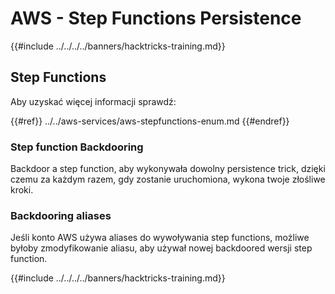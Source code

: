 # AWS - Step Functions Persistence

{{#include ../../../../banners/hacktricks-training.md}}

## Step Functions

Aby uzyskać więcej informacji sprawdź:

{{#ref}}
../../aws-services/aws-stepfunctions-enum.md
{{#endref}}

### Step function Backdooring

Backdoor a step function, aby wykonywała dowolny persistence trick, dzięki czemu za każdym razem, gdy zostanie uruchomiona, wykona twoje złośliwe kroki.

### Backdooring aliases

Jeśli konto AWS używa aliases do wywoływania step functions, możliwe byłoby zmodyfikowanie aliasu, aby używał nowej backdoored wersji step function.

{{#include ../../../../banners/hacktricks-training.md}}
